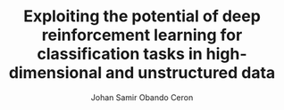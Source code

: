 ---
paperId: 41
author: Johan Samir Obando Ceron
publicationauthor: Obando Ceron, J. S.
title: Exploiting the potential of deep reinforcement learning for classification tasks in high-dimensional and unstructured data 
pdf: --
poster: --
alt: --
type: Poster
topic: FAT
link: --
conference: neurips
year: 2019
tags: neurips-2019
location: Vancouver, Canada
---